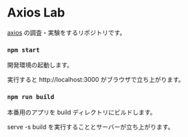 # Axios Lab

[axios](https://axios-http.com/ja/) の調査・実験をするリポジトリです。

### `npm start`

開発環境の起動します。

実行すると http://localhost:3000 がブラウザで立ち上がります。

### `npm run build`

本番用のアプリを build ディレクトリにビルドします。

serve -s build を実行することとサーバーが立ち上がります。

